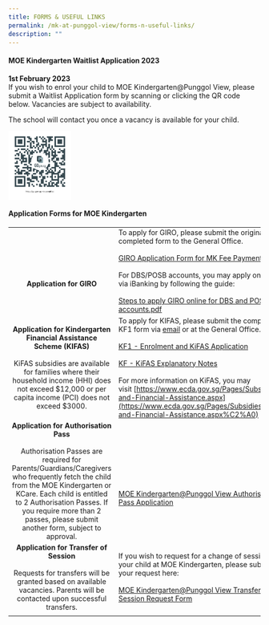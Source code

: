 ```yaml
---
title: FORMS & USEFUL LINKS
permalink: /mk-at-punggol-view/forms-n-useful-links/
description: ""
---
```

#### MOE Kindergarten Waitlist Application 2023

**1st February 2023**<br>
If you wish to enrol your child to MOE Kindergarten@Punggol View, please submit a Waitlist Application form by scanning or clicking the QR code below. Vacancies are subject to availability.

The school will contact you once a vacancy is available for your child.

<p><a href="https://www.ezhishi.net/CKPSebook2022/">
<img style="width:25%" align=left src="/images/mk-pgwaitlist.png">
</a></p>
<br clear=left>

#### Application Forms for MOE Kindergarten

|   |   |
|:-:|---|
| <br><br><br>**Application for GIRO**  | To apply for GIRO, please submit the original completed form to the General Office.<br><br> [GIRO Application Form for MK Fee Payment](/files/GIRO%20for%20payment%20of%20MK%20fee%20non-DBSPOSBacct.pdf) <br><br> For DBS/POSB accounts, you may apply online via iBanking by following the guide: <br><br> [Steps to apply GIRO online for DBS and POSB accounts.pdf](/files/Steps%20to%20apply%20GIRO%20online%20for%20DBS%20and%20POSB%20accounts.pdf) |
| **Application for Kindergarten Financial Assistance Scheme (KIFAS)**<br><br>KiFAS subsidies are available for families where their household income (HHI) does not exceed $12,000 or per capita income (PCI) does not exceed $3000.  | To apply for KIFAS, please submit the completed KF1 form via [email](mailto:mk_punggolview@moe.edu.sg) or at the General Office.<br><br>[KF1 - Enrolment and KiFAS Application](/files/KF1%20-%20Enrolment%20and%20KiFAS%20Application.pdf) <br><br> [KF - KiFAS Explanatory Notes](/files/KF%20-%20KiFAS%20Explanatory%20Notes.pdf)<br><br> For more information on KiFAS, you may<br>visit [https://www.ecda.gov.sg/Pages/Subsidies-and-Financial-Assistance.aspx](https://www.ecda.gov.sg/Pages/Subsidies-and-Financial-Assistance.aspx%C2%A0) |
| **Application for Authorisation Pass**<br><br>Authorisation Passes are required for Parents/Guardians/Caregivers who frequently fetch the child from the MOE Kindergarten or KCare. Each child is entitled to 2 Authorisation Passes. If you require more than 2 passes, please submit another form, subject to approval.  |<br><br><br><br> [MOE Kindergarten@Punggol View Authorisation Pass Application](https://go.gov.sg/mkpvap)  |
| **Application for Transfer of Session**<br><br>Requests for transfers will be granted based on available vacancies. Parents will be contacted upon successful transfers.  | If you wish to request for a change of session for your child at MOE Kindergarten, please submit your request here:<br><br>[MOE Kindergarten@Punggol View Transfer Session Request Form](https://go.gov.sg/mkpvtransfer)  |
|   |   |
